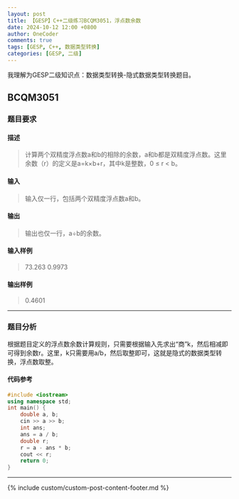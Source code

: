 ```yaml
---
layout: post
title: 【GESP】C++二级练习BCQM3051，浮点数余数
date: 2024-10-12 12:00 +0800
author: OneCoder
comments: true
tags: [GESP, C++, 数据类型转换]
categories: [GESP, 二级]
---
```

我理解为GESP二级知识点：数据类型转换-隐式数据类型转换题目。

<!--more-->

## BCQM3051

### 题目要求

#### 描述

>计算两个双精度浮点数a和b的相除的余数，a和b都是双精度浮点数。这里余数（r）的定义是a=k×b+r，其中k是整数，0 ≤ r < b。

#### 输入

>输入仅一行，包括两个双精度浮点数a和b。

#### 输出

>输出也仅一行，a÷b的余数。

#### 输入样例

>73.263 0.9973

#### 输出样例

>0.4601

---

### 题目分析

根据题目定义的浮点数余数计算规则，只需要根据输入先求出“商”k，然后相减即可得到余数r。这里，k只需要用a/b，然后取整即可，这就是隐式的数据类型转换，浮点数取整。

#### 代码参考

```cpp
#include <iostream>
using namespace std;
int main() {
    double a, b;
    cin >> a >> b;
    int ans;
    ans = a / b;
    double r;
    r = a - ans * b;
    cout << r;
    return 0;
}
```

---

{% include custom/custom-post-content-footer.md %}
